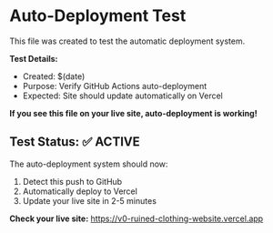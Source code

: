# Auto-Deployment Test

This file was created to test the automatic deployment system.

**Test Details:**
- Created: $(date)
- Purpose: Verify GitHub Actions auto-deployment
- Expected: Site should update automatically on Vercel

**If you see this file on your live site, auto-deployment is working!**

## Test Status: ✅ ACTIVE

The auto-deployment system should now:
1. Detect this push to GitHub
2. Automatically deploy to Vercel
3. Update your live site in 2-5 minutes

**Check your live site:** https://v0-ruined-clothing-website.vercel.app 